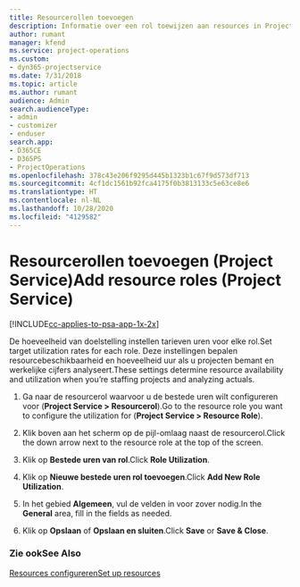 ```yaml
---
title: Resourcerollen toevoegen
description: Informatie over een rol toewijzen aan resources in Project Service
author: rumant
manager: kfend
ms.service: project-operations
ms.custom:
- dyn365-projectservice
ms.date: 7/31/2018
ms.topic: article
ms.author: rumant
audience: Admin
search.audienceType:
- admin
- customizer
- enduser
search.app:
- D365CE
- D365PS
- ProjectOperations
ms.openlocfilehash: 378c43e206f9295d445b1323b1c67f9d573df713
ms.sourcegitcommit: 4cf1dc1561b92fca4175f0b3813133c5e63ce8e6
ms.translationtype: HT
ms.contentlocale: nl-NL
ms.lasthandoff: 10/28/2020
ms.locfileid: "4129582"
---
```

# <a name="add-resource-roles-project-service"></a><span data-ttu-id="2d6ac-103">Resourcerollen toevoegen (Project Service)</span><span class="sxs-lookup"><span data-stu-id="2d6ac-103">Add resource roles (Project Service)</span></span>

[!INCLUDE[cc-applies-to-psa-app-1x-2x](../includes/cc-applies-to-psa-app-1x-2x.md)]

<span data-ttu-id="2d6ac-104">De hoeveelheid van doelstelling instellen tarieven uren voor elke rol.</span><span class="sxs-lookup"><span data-stu-id="2d6ac-104">Set target utilization rates for each role.</span></span> <span data-ttu-id="2d6ac-105">Deze instellingen bepalen resourcebeschikbaarheid en hoeveelheid uur als u projecten bemant en werkelijke cijfers analyseert.</span><span class="sxs-lookup"><span data-stu-id="2d6ac-105">These settings determine resource availability and utilization when you’re staffing projects and analyzing actuals.</span></span>  
  
1.  <span data-ttu-id="2d6ac-106">Ga naar de resourcerol waarvoor u de bestede uren wilt configureren voor (**Project Service > Resourcerol**).</span><span class="sxs-lookup"><span data-stu-id="2d6ac-106">Go to the resource role you want to configure the utilization for (**Project Service > Resource Role**).</span></span>  
  
2.  <span data-ttu-id="2d6ac-107">Klik boven aan het scherm op de pijl-omlaag naast de resourcerol.</span><span class="sxs-lookup"><span data-stu-id="2d6ac-107">Click the down arrow next to the resource role at the top of the screen.</span></span>  
  
3.  <span data-ttu-id="2d6ac-108">Klik op **Bestede uren van rol**.</span><span class="sxs-lookup"><span data-stu-id="2d6ac-108">Click **Role Utilization**.</span></span>  
  
4.  <span data-ttu-id="2d6ac-109">Klik op **Nieuwe bestede uren rol toevoegen**.</span><span class="sxs-lookup"><span data-stu-id="2d6ac-109">Click **Add New Role Utilization**.</span></span>  
  
5.  <span data-ttu-id="2d6ac-110">In het gebied **Algemeen**, vul de velden in voor zover nodig.</span><span class="sxs-lookup"><span data-stu-id="2d6ac-110">In the **General** area, fill in the fields as needed.</span></span>  
  
6.  <span data-ttu-id="2d6ac-111">Klik op **Opslaan** of **Opslaan en sluiten**.</span><span class="sxs-lookup"><span data-stu-id="2d6ac-111">Click **Save** or **Save & Close**.</span></span>  
  
### <a name="see-also"></a><span data-ttu-id="2d6ac-112">Zie ook</span><span class="sxs-lookup"><span data-stu-id="2d6ac-112">See Also</span></span>  
 [<span data-ttu-id="2d6ac-113">Resources configureren</span><span class="sxs-lookup"><span data-stu-id="2d6ac-113">Set up resources</span></span>](../psa/set-up-resources.md)
